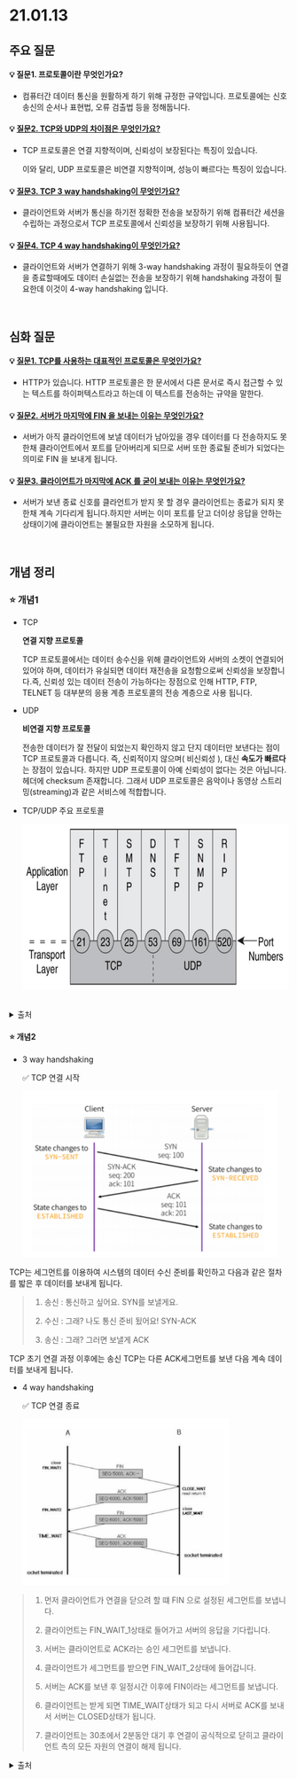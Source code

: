 # 21.01.13

## 주요 질문
   
#### 💡 질문1. 프로토콜이란 무엇인가요?
   * 컴퓨터간 데이터 통신을 원활하게 하기 위해 규정한 규약입니다. 프로토콜에는 신호 송신의 순서나 표현법, 오류 검출법 등을 정해둡니다.

#### 💡 [질문2. TCP와 UDP의 차이점은 무엇인가요?](#개념1)
   * TCP 프로토콜은 연결 지향적이며, 신뢰성이 보장된다는 특징이 있습니다.
   
     이와 달리, UDP 프로토콜은 비연결 지향적이며, 성능이 빠르다는 특징이 있습니다.

   
#### 💡 [질문3. TCP 3 way handshaking이 무엇인가요?](#개념2)

   * 클라이언트와 서버가 통신을 하기전 정확한 전송을 보장하기 위해 컴퓨터간 세션을 수립하는 과정으로서 TCP 프로토콜에서 신뢰성을 보장하기 위해 사용됩니다.

#### 💡 [질문4. TCP 4 way handshaking이 무엇인가요?](#개념2)
   
   * 클라이언트와 서버가 연결하기 위해 3-way handshaking 과정이 필요하듯이 연결을 종료할때에도 데이터 손실없는 전송을 보장하기 위해 handshaking 과정이 필요한데 이것이 4-way handshaking 입니다.

<br/>

## 심화 질문

#### 💡 [질문1. TCP를 사용하는 대표적인 프로토콜은 무엇인가요?](#개념1)
   * HTTP가 있습니다. HTTP 프로토콜은 한 문서에서 다른 문서로 즉시 접근할 수 있는 텍스트를 하이퍼텍스트라고 하는데 이 텍스트를 전송하는 규약을 말한다.

#### 💡 [질문2. 서버가 마지막에 FIN 을 보내는 이유는 무엇인가요?](#개념2)
   * 서버가 아직 클라이언트에 보낼 데이터가 남아있을 경우 데이터를 다 전송하지도 못한채 클라이언트에서 포트를 닫아버리게 되므로 서버 또한 종료될 준비가 되었다는 의미로 FIN 을 보내게 됩니다.

 
#### 💡 [질문3. 클라이언트가 마지막에 ACK 를 굳이 보내는 이유는 무엇인가요?](#개념2)  
   * 서버가 보낸 종료 신호를 클라언트가 받지 못 할 경우 클라이언트는 종료가 되지 못한채 계속 기다리게 됩니다.하지만 서버는 이미 포트를 닫고 더이상 응답을 안하는 상태이기에 클라이언트는 불필요한 자원을 소모하게 됩니다.

<br/>

## 개념 정리

### ⭐ 개념1
   * TCP

      **연결 지향 프로토콜**
      
      TCP 프로토콜에서는 데이터 송수신을 위해 클라이언트와 서버의 소켓이 연결되어 있어야 하며, 데이터가 유실되면 데이터 재전송을 요청함으로써 신뢰성을 보장합니다.즉, 신뢰성 있는 데이터 전송이 가능하다는 장점으로 인해 HTTP, FTP, TELNET 등 대부분의 응용 계층 프로토콜의 전송 계층으로 사용 됩니다.

   * UDP
   
      **비연결 지향 프로토콜**
      
      전송한 데이터가 잘 전달이 되었는지 확인하지 않고 단지 데이터만 보낸다는 점이 TCP 프로토콜과 다릅니다. 즉, 신뢰적이지 않으며( 비신뢰성 ), 대신 **속도가 빠르다**는 장점이 있습니다. 하지만 UDP 프로토콜이 아예 신뢰성이 없다는 것은 아닙니다. 헤더에 checksum 존재합니다. 그래서 UDP 프로토콜은 음악이나 동영상 스트리밍(streaming)과 같은 서비스에 적합합니다.

   * TCP/UDP 주요 프로토콜

     <img src="./images/main-protocol-tcp-udp.png" height="300">

<br/>

   <details markdown="1">
    <summary>출처</summary>
    https://victorydntmd.tistory.com/288
  </details>

#### ⭐ 개념2
   * 3 way handshaking
     
     ✅ TCP 연결 시작
     
     <img src="./images/tcp-3-handshaking.png" height="300">

   TCP는 세그먼트를 이용하여 시스템의 데이터 수신 준비를 확인하고 다음과 같은 절차를 밟은 후 데이터를 보내게 됩니다. 

   >1. 송신 : 통신하고 싶어요. SYN를 보낼게요.
   >
   >2. 수신 : 그래? 나도 통신 준비 됬어요! SYN-ACK
   >
   >3. 송신 : 그래? 그러면 보낼게  ACK

   TCP 초기 연결 과정 이후에는 송신 TCP는 다른 ACK세그먼트를 보낸 다음 계속 데이터를 보내게 됩니다. 

   * 4 way handshaking
     
     ✅ TCP 연결 종료
     
     <img src="./images/tcp-4-handshaking.png" height="300">

>1. 먼저 클라이언트가 연결을 닫으려 할 떄 FIN 으로 설정된 세그먼트를 보냅니다. 
>
>2. 클라이언트는 FIN_WAIT_1상태로 들어가고 서버의 응답을 기다립니다. 
>
>3. 서버는 클라이언트로 ACK라는 승인 세그먼트를 보냅니다. 
>
>4. 클라이언트가 세그먼트를 받으면 FIN_WAIT_2상태에 들어갑니다. 
>
>5. 서버는 ACK를 보낸 후 일정시간 이후에 FIN이라는 세그먼트를 보냅니다. 
>
>6. 클라이언트는 받게 되면 TIME_WAIT상태가 되고 다시 서버로 ACK를 보내서 서버는 CLOSED상태가 됩니다. 
>
>7. 클라이언트는 30초에서 2분동안 대기 후 연결이 공식적으로 닫히고 클라이언트 측의 모든 자원의 연결이 해제 됩니다. 

   <details markdown="1">
    <summary>출처</summary>
    https://m.blog.naver.com/PostView.nhn?blogId=jhc9639&logNo=221411218450&proxyReferer=https:%2F%2Fwww.google.com%2F
  </details>
<br/>
